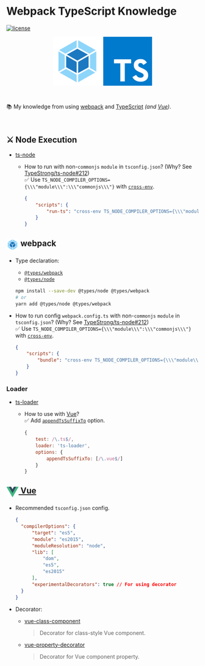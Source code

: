 # Webpack TypeScript Knowledge
[![license](https://img.shields.io/github/license/gluons/webpack-typescript-knowledge.svg?style=flat-square)](./LICENSE)

<p align="center">
	<img src="./images/webpack.png" alt="Vue" height="128" style="vertical-align: bottom;">
	<img src="./images/ts.png" alt="Vue" height="128" style="vertical-align: bottom;">
</p>
<br>

📚 My knowledge from using [webpack](https://webpack.js.org/) and [TypeScript](https://www.typescriptlang.org/) _(and [Vue](https://vuejs.org/))_. 

<br>

## ⚔️ Node Execution

- [ts-node](https://github.com/TypeStrong/ts-node)
  - How to run with non-`commonjs` `module` in `tsconfig.json`? (Why? See [TypeStrong/ts-node#212](https://github.com/TypeStrong/ts-node/issues/212))  
    ✅ Use `TS_NODE_COMPILER_OPTIONS={\\\"module\\\":\\\"commonjs\\\"}` with [`cross-env`](https://github.com/kentcdodds/cross-env).

    ```json
	{
		"scripts": {
			"run-ts": "cross-env TS_NODE_COMPILER_OPTIONS={\\\"module\\\":\\\"commonjs\\\"} script.ts"
		}
	}
    ```

## <img src="./images/webpack.png" alt="Vue" height="32" align="top"> webpack

- Type declaration:
  - [`@types/webpack`](https://npm.im/@types/webpack)
  - [`@types/node`](https://npm.im/@types/node)

  ```bash
  npm install --save-dev @types/node @types/webpack
  # or
  yarn add @types/node @types/webpack
  ```
- How to run config `webpack.config.ts` with non-`commonjs` `module` in `tsconfig.json`? (Why? See [TypeStrong/ts-node#212](https://github.com/TypeStrong/ts-node/issues/212))  
  ✅ Use `TS_NODE_COMPILER_OPTIONS={\\\"module\\\":\\\"commonjs\\\"}` with [`cross-env`](https://github.com/kentcdodds/cross-env).

  ```json
  {
	  "scripts": {
		  "bundle": "cross-env TS_NODE_COMPILER_OPTIONS={\\\"module\\\":\\\"commonjs\\\"} webpack"
	  }
  }
  ```

### Loader

- [ts-loader](https://github.com/TypeStrong/ts-loader)
  - How to use with [Vue](https://vuejs.org/)?  
    ✅ Add [`appendTsSuffixTo`](https://github.com/TypeStrong/ts-loader#appendtssuffixto-regexp-default) option.

    ```javascript
	{
		test: /\.ts$/,
		loader: 'ts-loader',
		options: {
			appendTsSuffixTo: [/\.vue$/]
		}
	}
    ```

## [<img src="./images/vue.png" alt="Vue" height="32" align="top"> Vue](https://vuejs.org/)

- Recommended `tsconfig.json` config.

  ```json
  {
  	"compilerOptions": {
  		"target": "es5",
  		"module": "es2015",
  		"moduleResolution": "node",
  		"lib": [
  			"dom",
  			"es5",
  			"es2015"
  		],
  		"experimentalDecorators": true // For using decorator
  	}
  }
  ```

- Decorator:
  - [vue-class-component](https://github.com/vuejs/vue-class-component)  
    > Decorator for class-style Vue component.
  - [vue-property-decorator](https://github.com/kaorun343/vue-property-decorator)  
    > Decorator for Vue component property.
